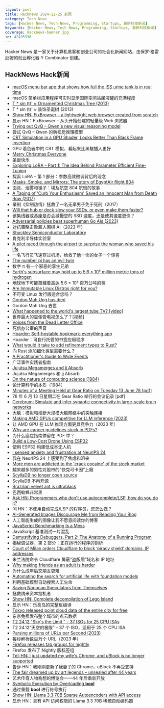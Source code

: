 ```yaml
---
layout: post
title: Hacknews 2024-12-25 新闻
category: Tech News
tags: [Hacker News, Tech News, Programming, Startups, 最新科技新闻]
keywords: [Hacker News, Tech News, Programming, Startups, 最新科技新闻]
coverage: hacknews-banner.jpg
id: 42495936
---
```


Hacker News 是一家关于计算机黑客和创业公司的社会化新闻网站，由保罗·格雷厄姆的创业孵化器 Y Combinator 创建。

## HackNews Hack新闻

- [macOS menu bar app that shows how full the ISS urine tank is in real time](https://github.com/Jaennaet/pISSStream)
- macOS 菜单栏应用程序可实时显示国际空间站尿液罐的充满程度
- [T * sin (t)' ≈ Ornamented Christmas Tree (2013)](https://community.wolfram.com/c/portal/getImageAttachment?filename=tree.gif&userId=93201)
- T * sin (t)' ≈ 装饰圣诞树 (2013)
- [Show HN: FixBrowser – a lightweight web browser created from scratch](https://www.fixbrowser.org/)
- 显示 HN：FixBrowser – 从头开始​​创建的轻量级 Web 浏览器
- [Trying out QvQ – Qwen's new visual reasoning model](https://simonwillison.net/2024/Dec/24/qvq/)
- 尝试 QvQ – Qwen 的新视觉推理模型
- [CRT Simulation in a GPU Shader, Looks Better Than Black Frame Insertion](https://blurbusters.com/crt-simulation-in-a-gpu-shader-looks-better-than-bfi/)
- GPU 着色器中的 CRT 模拟，看起来比黑框插入更好
- [Merry Christmas Everyone]()
- 圣诞快乐
- [Exploring LoRA – Part 1: The Idea Behind Parameter Efficient Fine-Tuning](https://medium.com/inspiredbrilliance/exploring-lora-part-1-the-idea-behind-parameter-efficient-fine-tuning-and-lora-ec469d176c26)
- 探索 LoRA – 第 1 部分：参数高效微调背后的理念
- [Masks, Smoke, and Mirrors: The story of EgyptAir flight 804](https://admiralcloudberg.medium.com/masks-smoke-and-mirrors-the-untold-story-of-egyptair-flight-804-42c788fcac2d)
- 面具、烟雾和镜子：埃及航空 804 航班的故事
- [A Taping of 'Curb Your Enthusiasm' Saved an Innocent Man from Death Row (2017)](https://innocenceproject.org/how-curb-your-enthusiasm-saved-an-innocent-man-from-death-row/)
- 录制《抑制热情》拯救了一名无辜男子免于死刑（2017）
- [Will that hub or dock slow your SSDs, or even make them faster?](https://eclecticlight.co/2024/12/23/will-that-hub-or-dock-slow-your-ssds-or-even-make-them-faster/)
- 该集线器或基座是否会减慢您的 SSD 速度，还是使其速度更快？
- [Adversarial policies beat superhuman Go AIs (2023)](https://arxiv.org/abs/2211.00241)
- 对抗策略击败超人围棋 AI（2023 年）
- [Shockley Semiconductor Laboratory](https://www.abortretry.fail/p/shockley-semiconductor-laboratory)
- 肖克利半导体实验室
- [A pilot raced through the airport to surprise the woman who saved his life](https://www.cnn.com/2024/12/21/travel/united-pilot-reunites-bone-marrow-donor/index.html)
- 一名飞行员飞速穿过机场，给救了他一命的女子一个惊喜
- [The number pi has an evil twin](https://mathstodon.xyz/@johncarlosbaez/113703444230936435)
- 数字 π 有一个邪恶的孪生兄弟
- [Earth's subsurface may hold up to 5.6 × 10⁶ million metric tons of hydrogen](https://phys.org/news/2024-12-earth-subsurface-million-metric-tons.html)
- 地球地下可能蕴藏着高达 5.6 × 10⁶ 百万公吨的氢
- [Are Immutable Linux Distros right for you?](https://linuxblog.io/immutable-linux-distros-are-they-right-for-you-take-the-test/)
- 不可变 Linux 发行版适合您吗？
- [Gordon Mah Ung has died](https://www.pcworld.com/article/2564783/gordon-mah-ung-remembered.html)
- Gordon Mah Ung 去世
- [What happened to the world's largest tube TV? [video]](https://www.youtube.com/watch?v=JfZxOuc9Qwk)
- 世界最大的显像管电视怎么了？[视频]
- [Voices from the Dead Letter Office](https://harpers.org/archive/2025/01/voices-from-the-dead-letter-office-cynthia-ozick-epistolary-life/)
- 死信办公室的声音
- [Hoarder: Self-hostable bookmark-everything app](https://github.com/hoarder-app/hoarder)
- Hoarder：可自行托管的书签应用程序
- [What would it take to add refinement types to Rust?](https://yoric.github.io/post/rust-refinement-types/)
- 向 Rust 添加细化类型需要什么？
- [A Practitioner's Guide to Wide Events](https://jeremymorrell.dev/blog/a-practitioners-guide-to-wide-events/)
- 广泛事件实践者指南
- [Jujutsu Megamerges and jj Absorb](https://v5.chriskrycho.com/journal/jujutsu-megamerges-and-jj-absorb/)
- Jujutsu Megamerges 和 jj Absorb
- [On the nature of computing science (1984)](https://www.cs.utexas.edu/~EWD/transcriptions/EWD08xx/EWD896.html)
- 论计算科学的本质（1984）
- [Minutes of a Meeting Held at Gear Ratio on Tuesday 13 June 78 [pdf]](https://www.forgottenweapons.com/wp-content/uploads/2024/12/Mamba-production-meeting.pdf)
- 78 年 6 月 13 日星期二在 Gear Ratio 举行的会议记录 [pdf]
- [Cerebrum: Simulate and infer synaptic connectivity in large-scale brain networks](https://svbrain.xyz/2024/12/20/cerebrum)
- 大脑：模拟和推断大规模大脑网络中的突触连接
- [Making AMD GPUs competitive for LLM inference (2023)](https://blog.mlc.ai/2023/08/09/Making-AMD-GPUs-competitive-for-LLM-inference)
- 让 AMD GPU 在 LLM 推理方面更具竞争力（2023 年）
- [Why are cancer guidelines stuck in PDFs?](https://seangeiger.substack.com/p/why-are-cancer-guidelines-stuck-in)
- 为什么癌症指南停留在 PDF 中？
- [Build a Low-Cost Drone Using ESP32](https://www.digikey.com/en/maker/projects/a-step-by-step-guide-to-build-a-low-cost-drone-using-esp32/8afccd0690574bcebfa0d2ad6fd0a391)
- 使用 ESP32 构建低成本无人机
- [I sensed anxiety and frustration at NeurIPS 24](https://kyunghyuncho.me/i-sensed-anxiety-and-frustration-at-neurips24/)
- 我在 NeurIPS 24 上感受到了焦虑和沮丧
- [More men are addicted to the 'crack cocaine' of the stock market](https://www.wsj.com/finance/stocks/stock-market-trading-apps-addiction-afecb07a)
- 越来越多的男性对股市的“快克可卡因”上瘾
- [ScyllaDB no longer open source](https://forum.scylladb.com/t/scylladb-source-available-licensing/4214)
- ScyllaDB 不再开源
- [Brazilian velvet ant is ultrablack](https://www.nytimes.com/2024/12/17/science/ultrablack-velvet-ant-brazil.html)
- 巴西蚁蜂非常黑
- [Ask HN: Programmers who don't use autocomplete/LSP, how do you do it?]()
- 问 HN：不使用自动完成/LSP 的程序员，您怎么做？
- [AI-Generated Images Discourage Me from Reading Your Blog](https://nelson.cloud/ai-generated-images-discourage-me-from-reading-your-blog/)
- 人工智能生成的图像让我不愿意阅读你的博客
- [JavaScript Benchmarking Is a Mess](https://byteofdev.com/posts/javascript-benchmarking-mess/)
- JavaScript 基准测试一片混乱
- [Demystifying Debuggers, Part 2: The Anatomy of a Running Program](https://www.rfleury.com/p/demystifying-debuggers-part-2-the)
- 揭秘调试器，第 2 部分：正在运行的程序的剖析
- [Court of Milan orders Cloudflare to block ‘piracy shield’ domains, IP addresses](https://torrentfreak.com/cloudflare-must-block-piracy-shield-domains-and-ip-addresses-across-its-service-241224/)
- 米兰法院命令 Cloudflare 屏蔽“盗版盾”域名和 IP 地址
- [Why making friends as an adult is harder](https://www.theestablished.com/self/health/why-making-friends-as-an-adult-is-harder-than-ever)
- 为什么成年后交朋友更难
- [Automating the search for artificial life with foundation models](https://sakana.ai/asal/)
- 利用基础模型自动搜索人工生命
- [Saving Nanocap Speculators from Themselves](https://nyuu.page/essays/solidity/)
- 拯救纳米资本投机者
- [Show HN: Complete decompilation of Lego Island](https://github.com/isledecomp/isle)
- 显示 HN：乐高岛的完整反编译
- [Tokyo released point cloud data of the entire city for free](https://twitter.com/spatiallyjess/status/1871342549958537326)
- 东京免费发布整个城市的点云数据
- [T2 24.12 "Sky's the Limit " – 37 ISOs for 25 CPU ISAs](https://t2sde.org/#news-2024-12-19)
- T2 24.12“天空的极限” – 37 个 ISO，适用于 25 个 CPU ISA
- [Parsing millions of URLs per Second (2023)](https://onlinelibrary.wiley.com/doi/10.1002/spe.3296)
- 每秒解析数百万个 URL（2023 年）
- [Firefox releases tab groups for nightly](https://bugzilla.mozilla.org/show_bug.cgi?id=1938187)
- Firefox 发布了 Nightly 版标签组
- [Tell HN: I just updated my wife's Chrome, and uBlock is no longer supported]()
- 告诉 HN：我刚刚更新了我妻子的 Chrome，uBlock 不再受支持
- [The fair dreamed up by art legends – unsealed after 44 years](https://www.bbc.co.uk/news/articles/cly4q9d5vx8o)
- 艺术传奇人物构想的博览会——44 年后重新开放
- [Symbolic Execution by Overloading __bool__](https://www.philipzucker.com/overload_bool/)
- 通过重载 __bool__ 进行符号执行
- [Show HN: Llama 3.3 70B Sparse Autoencoders with API access](https://www.goodfire.ai/papers/mapping-latent-spaces-llama/)
- 显示 HN：具有 API 访问权限的 Llama 3.3 70B 稀疏自动编码器

